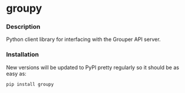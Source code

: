 # groupy

### Description

Python client library for interfacing with the Grouper API server.

### Installation

New versions will be updated to PyPI pretty regularly so it should be as easy
as:

```bash
pip install groupy
```
